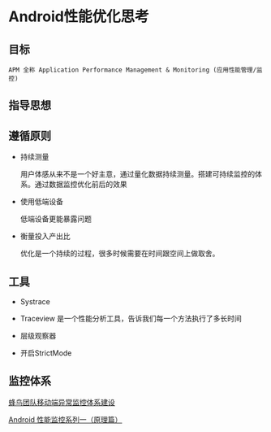 # Android性能优化思考

## 目标

    APM 全称 Application Performance Management & Monitoring (应用性能管理/监控)


## 指导思想

## 遵循原则

* 持续测量

    用户体感从来不是一个好主意，通过量化数据持续测量。搭建可持续监控的体系。通过数据监控优化前后的效果

* 使用低端设备

    低端设备更能暴露问题

* 衡量投入产出比

    优化是一个持续的过程，很多时候需要在时间跟空间上做取舍。

## 工具

* Systrace 

* Traceview 是一个性能分析工具，告诉我们每一个方法执行了多长时间

* 层级观察器

* 开启StrictMode

## 监控体系


[蜂鸟团队移动端异常监控体系建设](https://juejin.im/post/5b874cbce51d4538b77667e3?utm_source=gold_browser_extension)

[Android 性能监控系列一（原理篇）](https://segmentfault.com/a/1190000015183096)
